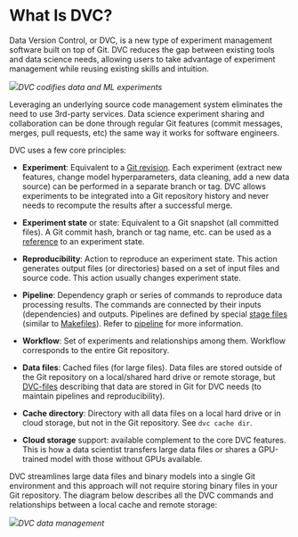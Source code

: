 # What Is DVC?

Data Version Control, or DVC, is a new type of experiment management software
built on top of Git. DVC reduces the gap between existing tools and data science
needs, allowing users to take advantage of experiment management while reusing
existing skills and intuition.

![](/img/reproducibility.png)_DVC codifies data and ML experiments_

Leveraging an underlying source code management system eliminates the need to
use 3rd-party services. Data science experiment sharing and collaboration can be
done through regular Git features (commit messages, merges, pull requests, etc)
the same way it works for software engineers.

DVC uses a few core principles:

- **Experiment**: Equivalent to a
  [Git revision](https://git-scm.com/docs/revisions). Each experiment (extract
  new features, change model hyperparameters, data cleaning, add a new data
  source) can be performed in a separate branch or tag. DVC allows experiments
  to be integrated into a Git repository history and never needs to recompute
  the results after a successful merge.

- **Experiment state** or state: Equivalent to a Git snapshot (all committed
  files). A Git commit hash, branch or tag name, etc. can be used as a
  [reference](https://git-scm.com/book/en/v2/Git-Internals-Git-References) to an
  experiment state.

- **Reproducibility**: Action to reproduce an experiment state. This action
  generates output files (or directories) based on a set of input files and
  source code. This action usually changes experiment state.

- **Pipeline**: Dependency graph or series of commands to reproduce data
  processing results. The commands are connected by their inputs
  (<abbr>dependencies</abbr>) and <abbr>outputs</abbr>. Pipelines are defined by
  special [stage files](/doc/command-reference/run) (similar to
  [Makefiles](https://www.gnu.org/software/make/manual/make.html#Introduction)).
  Refer to [pipeline](/doc/command-reference/pipeline) for more information.

- **Workflow**: Set of experiments and relationships among them. Workflow
  corresponds to the entire Git repository.

- **Data files**: Cached files (for large files). Data files are stored outside
  of the Git repository on a local/shared hard drive or remote storage, but
  [DVC-files](/doc/user-guide/dvc-files-and-directories) describing that data
  are stored in Git for DVC needs (to maintain pipelines and reproducibility).

- **Cache directory**: Directory with all data files on a local hard drive or in
  cloud storage, but not in the Git repository. See `dvc cache dir`.

- **Cloud storage** support: available complement to the core DVC features. This
  is how a data scientist transfers large data files or shares a GPU-trained
  model with those without GPUs available.

DVC streamlines large data files and binary models into a single Git environment
and this approach will not require storing binary files in your Git repository.
The diagram below describes all the DVC commands and relationships between a
local cache and remote storage:

![](/img/flow-large.png)_DVC data management_
